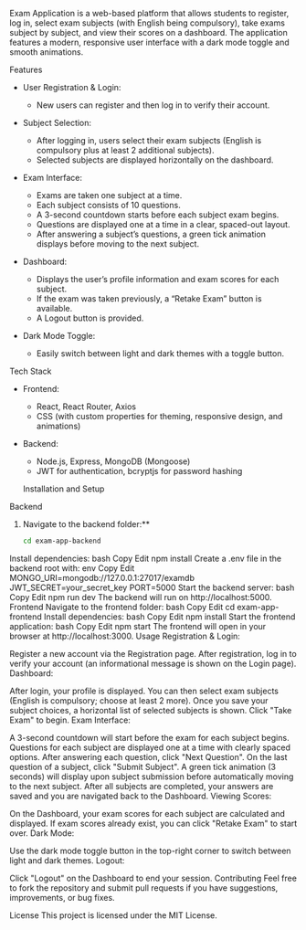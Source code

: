 Exam Application is a web-based platform that allows students to register, log in, select exam subjects (with English being compulsory), take exams subject by subject, and view their scores on a dashboard. The application features a modern, responsive user interface with a dark mode toggle and smooth animations.

Features

- User Registration & Login:
  - New users can register and then log in to verify their account.
  
- Subject Selection:
  - After logging in, users select their exam subjects (English is compulsory plus at least 2 additional subjects).
  - Selected subjects are displayed horizontally on the dashboard.
  
- Exam Interface:
  - Exams are taken one subject at a time.
  - Each subject consists of 10 questions.
  - A 3-second countdown starts before each subject exam begins.
  - Questions are displayed one at a time in a clear, spaced-out layout.
  - After answering a subject’s questions, a green tick animation displays before moving to the next subject.
  
- Dashboard:
  - Displays the user’s profile information and exam scores for each subject.
  - If the exam was taken previously, a “Retake Exam” button is available.
  - A Logout button is provided.
  
- Dark Mode Toggle:
  - Easily switch between light and dark themes with a toggle button.

Tech Stack

- Frontend: 
  - React, React Router, Axios  
  - CSS (with custom properties for theming, responsive design, and animations)
  
- Backend:
  - Node.js, Express, MongoDB (Mongoose)  
  - JWT for authentication, bcryptjs for password hashing
 
  Installation and Setup

 Backend

1. Navigate to the backend folder:**
   ```bash
   cd exam-app-backend
Install dependencies:
bash
Copy
Edit
npm install
Create a .env file in the backend root with:
env
Copy
Edit
MONGO_URI=mongodb://127.0.0.1:27017/examdb
JWT_SECRET=your_secret_key
PORT=5000
Start the backend server:
bash
Copy
Edit
npm run dev
The backend will run on http://localhost:5000.
Frontend
Navigate to the frontend folder:
bash
Copy
Edit
cd exam-app-frontend
Install dependencies:
bash
Copy
Edit
npm install
Start the frontend application:
bash
Copy
Edit
npm start
The frontend will open in your browser at http://localhost:3000.
Usage
Registration & Login:

Register a new account via the Registration page.
After registration, log in to verify your account (an informational message is shown on the Login page).
Dashboard:

After login, your profile is displayed.
You can then select exam subjects (English is compulsory; choose at least 2 more).
Once you save your subject choices, a horizontal list of selected subjects is shown.
Click "Take Exam" to begin.
Exam Interface:

A 3-second countdown will start before the exam for each subject begins.
Questions for each subject are displayed one at a time with clearly spaced options.
After answering each question, click "Next Question". On the last question of a subject, click "Submit Subject".
A green tick animation (3 seconds) will display upon subject submission before automatically moving to the next subject.
After all subjects are completed, your answers are saved and you are navigated back to the Dashboard.
Viewing Scores:

On the Dashboard, your exam scores for each subject are calculated and displayed.
If exam scores already exist, you can click "Retake Exam" to start over.
Dark Mode:

Use the dark mode toggle button in the top-right corner to switch between light and dark themes.
Logout:

Click "Logout" on the Dashboard to end your session.
Contributing
Feel free to fork the repository and submit pull requests if you have suggestions, improvements, or bug fixes.

License
This project is licensed under the MIT License.
